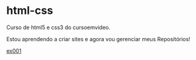 # html-css
 Curso de html5 e css3 do cursoemvideo.

 Estou aprendendo a criar sites e agora vou gerenciar meus Repositórios!

<a href="https://josimaralbuquerque.github.io/html-css"> ex001 </a>